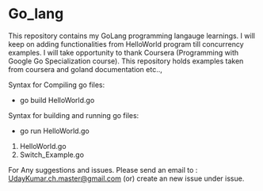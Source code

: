 # Go_lang

This repository contains my GoLang programming langauge learnings. I will keep on adding functionalities from HelloWorld program till concurrency examples. I will take opportunity to thank Coursera  (Programming with Google Go Specialization course). This repository holds examples taken from coursera and goland documentation etc..,

Syntax for Compiling go files:
* go build HelloWorld.go

Syntax for building and running go files:
* go run HelloWorld.go

1. HelloWorld.go
2. Switch_Example.go


For Any suggestions and issues. Please send an email to : UdayKumar.ch.master@gmail.com (or) create an new issue under issue.
